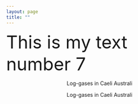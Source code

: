 ```yaml
---
layout: page
title: ""
---
```


<font size="7"> This is my text number 7 </font> 

<p style="text-align: center;">Log-gases in Caeli Australi</p>

<p style="text-align: center;">Log-gases in Caeli Australi</p>
